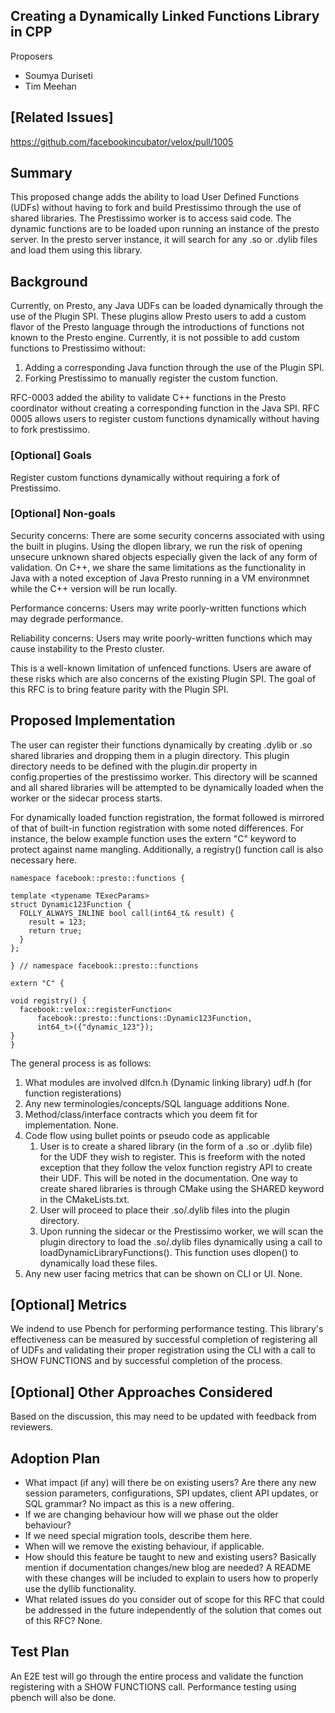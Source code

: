 ## Creating a Dynamically Linked Functions Library in CPP

Proposers

* Soumya Duriseti
* Tim Meehan

## [Related Issues]

https://github.com/facebookincubator/velox/pull/1005

## Summary
This proposed change adds the ability to load User Defined Functions (UDFs) without having to fork and build Prestissimo through the use of shared libraries.
The Prestissimo worker is to access said code. The dynamic functions are to be loaded upon running an instance of the presto server. In the presto server instance, it will search for any .so or .dylib files and load them using this library.
## Background
Currently, on Presto, any Java UDFs can be loaded dynamically through the use of the Plugin SPI. These plugins allow Presto users to add a custom flavor of the Presto language through the introductions of functions not known to the Presto engine. Currently, it is not possible to add custom functions to Prestissimo without:
1. Adding a corresponding Java function through the use of the Plugin SPI.
2. Forking Prestissimo to manually register the custom function. 

RFC-0003 added the ability to validate C++ functions in the Presto coordinator without creating a corresponding function in the Java SPI. RFC 0005 allows users to register custom functions dynamically without having to fork prestissimo.

### [Optional] Goals
Register custom functions dynamically without requiring a fork of Prestissimo.
### [Optional] Non-goals
Security concerns: There are some security concerns associated with using the built in plugins. Using the dlopen library, we run the risk of opening unsecure unknown shared objects especially given the lack of any form of validation. On C++, we share the same limitations as the functionality in Java with a noted exception of Java Presto running in a VM environmnet while the C++ version will be run locally. 

Performance concerns: Users may write poorly-written functions which may degrade performance.

Reliability concerns: Users may write poorly-written functions which may cause instability to the Presto cluster.

This is a well-known limitation of unfenced functions. Users are aware of these risks which are also concerns of the existing Plugin SPI. The goal of this RFC is to bring feature parity with the Plugin SPI.
## Proposed Implementation
The user can register their functions dynamically by creating .dylib or .so shared libraries and dropping them in a plugin directory. This plugin directory needs to be defined with the plugin.dir property in config.properties of the prestissimo worker. This directory will be scanned and all shared libraries will be attempted to be dynamically loaded when the worker or the sidecar process starts.

For dynamically loaded function registration, the format followed is mirrored of that of built-in function registration with some noted differences. For instance, the below example function uses the extern "C" keyword to protect against name mangling. Additionally, a registry() function call is also necessary here.
```
namespace facebook::presto::functions {

template <typename TExecParams>
struct Dynamic123Function {
  FOLLY_ALWAYS_INLINE bool call(int64_t& result) {
    result = 123;
    return true;
  }
};

} // namespace facebook::presto::functions

extern "C" {

void registry() {
  facebook::velox::registerFunction<
      facebook::presto::functions::Dynamic123Function,
      int64_t>({"dynamic_123"});
}
}
```

The general process is as follows:

1. What modules are involved
    dlfcn.h (Dynamic linking library)
    udf.h (for function registerations)
2. Any new terminologies/concepts/SQL language additions
    None.
3. Method/class/interface contracts which you deem fit for implementation.
    None.
4. Code flow using bullet points or pseudo code as applicable
    1. User is to create a shared library (in the form of a .so or .dylib file) for the UDF they wish to register. This is freeform with the noted exception that they follow the velox function registry API to create their UDF. This will be noted in the documentation. One way to create shared libraries is through CMake using the SHARED keyword in the CMakeLists.txt.
    2. User will proceed to place their .so/.dylib files into the plugin directory.
    3. Upon running the sidecar or the Prestissimo worker, we will scan the plugin directory to load the .so/.dylib files dynamically using a call to loadDynamicLibraryFunctions(). This function uses dlopen() to dynamically load these files.
5. Any new user facing metrics that can be shown on CLI or UI.
    None.
## [Optional] Metrics

We indend to use Pbench for performing performance testing. This library's effectiveness can be measured by successful completion of registering all of UDFs and validating their proper registration using the CLI with a call to SHOW FUNCTIONS and by successful completion of the process.

## [Optional] Other Approaches Considered

Based on the discussion, this may need to be updated with feedback from reviewers.

## Adoption Plan

- What impact (if any) will there be on existing users? Are there any new session parameters, configurations, SPI updates, client API updates, or SQL grammar?
No impact as this is a new offering.
- If we are changing behaviour how will we phase out the older behaviour?
- If we need special migration tools, describe them here.
- When will we remove the existing behaviour, if applicable.
- How should this feature be taught to new and existing users? Basically mention if documentation changes/new blog are needed?
A README with these changes will be included to explain to users how to properly use the dyllib functionality.
- What related issues do you consider out of scope for this RFC that could be addressed in the future independently of the solution that comes out of this RFC?
None.

## Test Plan

An E2E test will go through the entire process and validate the function registering with a SHOW FUNCTIONS call. Performance testing using pbench will also be done.